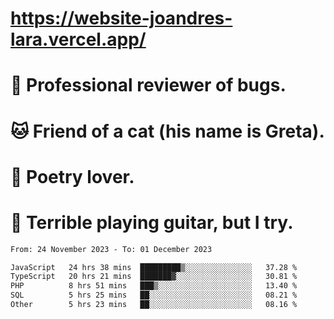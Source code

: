 # https://website-joandres-lara.vercel.app/
# 🐛 Professional reviewer of bugs.
# 🐱 Friend of a cat (his name is Greta).
# 📜 Poetry lover.
# 🎸 Terrible playing guitar, but I try.

<!--START_SECTION:waka-->

```txt
From: 24 November 2023 - To: 01 December 2023

JavaScript   24 hrs 38 mins  █████████▒░░░░░░░░░░░░░░░   37.28 %
TypeScript   20 hrs 21 mins  ███████▓░░░░░░░░░░░░░░░░░   30.81 %
PHP          8 hrs 51 mins   ███▒░░░░░░░░░░░░░░░░░░░░░   13.40 %
SQL          5 hrs 25 mins   ██░░░░░░░░░░░░░░░░░░░░░░░   08.21 %
Other        5 hrs 23 mins   ██░░░░░░░░░░░░░░░░░░░░░░░   08.16 %
```

<!--END_SECTION:waka-->
